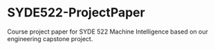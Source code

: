 # SYDE522-ProjectPaper
Course project paper for SYDE 522 Machine Intelligence based on our engineering capstone project.

